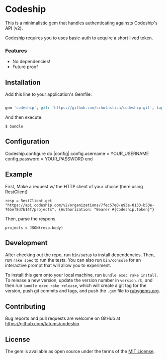 # Codeship


This is a minimalistic gem that handles authenticating againsts Codeship's API (v2).

Codeship requires you to uses basic-auth to acquire a short lived token. 


### Features

* No dependencies!
* Future proof


## Installation

Add this line to your application's Gemfile:

```ruby

gem 'codeship', git: 'https://github.com/scholastica/codeship.git', tag: '1.0.0'
```

And then execute:

    $ bundle


## Configuration

Codeship.configure do |config|
  config.username = YOUR_USERNAME
  config.password = YOUR_PASSWORD
end


## Example

First, Make a request w/ the HTTP client of your choice (here using RestClient)

    resp = RestClient.get "https://api.codeship.com/v2/organizations/7fec57e0-e93e-0133-b53e-76bef8d7b14f/projects", {Authorization: "Bearer #{Codeship.token}"}

Then, parse the respons

    projects = JSON(resp.body)



## Development

After checking out the repo, run `bin/setup` to install dependencies. Then, run `rake spec` to run the tests. You can also run `bin/console` for an interactive prompt that will allow you to experiment.

To install this gem onto your local machine, run `bundle exec rake install`. To release a new version, update the version number in `version.rb`, and then run `bundle exec rake release`, which will create a git tag for the version, push git commits and tags, and push the `.gem` file to [rubygems.org](https://rubygems.org).

## Contributing

Bug reports and pull requests are welcome on GitHub at https://github.com/tatums/codeship.

## License

The gem is available as open source under the terms of the [MIT License](https://opensource.org/licenses/MIT).
